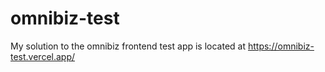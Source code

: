 # omnibiz-test
My solution to the omnibiz frontend test app is located at https://omnibiz-test.vercel.app/
